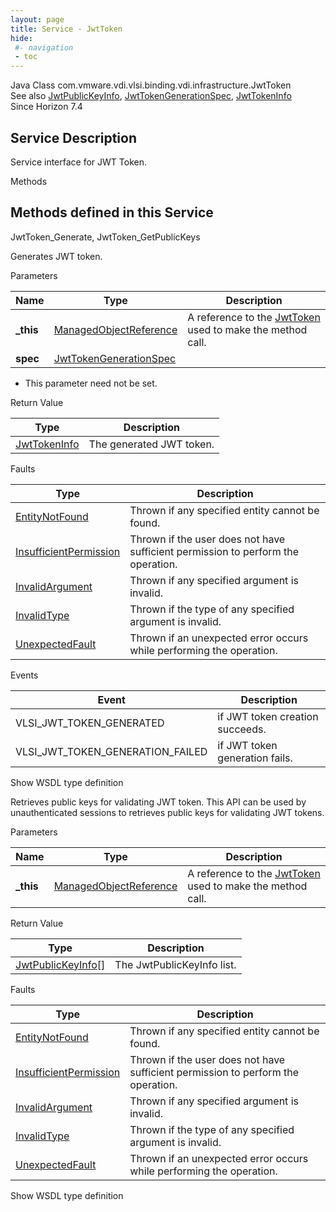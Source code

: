 ```yaml
---
layout: page
title: Service - JwtToken
hide:
 #- navigation
 - toc
---
```


  
  
  



Java Class
    com.vmware.vdi.vlsi.binding.vdi.infrastructure.JwtToken  
See also
     [JwtPublicKeyInfo](vdi.infrastructure.JwtToken.JwtPublicKeyInfo.md), [JwtTokenGenerationSpec](vdi.infrastructure.JwtToken.JwtTokenGenerationSpec.md), [JwtTokenInfo](vdi.infrastructure.JwtToken.JwtTokenInfo.md)  
Since 
    Horizon 7.4

  


## Service Description

Service interface for JWT Token. 

Methods

Methods defined in this Service   
---  
JwtToken_Generate, JwtToken_GetPublicKeys  
  



Generates JWT token. 

Parameters 

Name| Type| Description  
---|---|---  
**_this**| [ManagedObjectReference](vmodl.ManagedObjectReference.md)|  A reference to the [JwtToken](vdi.infrastructure.JwtToken.md) used to make the method call.   
**spec**| [JwtTokenGenerationSpec](vdi.infrastructure.JwtToken.JwtTokenGenerationSpec.md)|    


  * This parameter need not be set.

  
  


Return Value 

Type |  Description   
---|---  
[JwtTokenInfo](vdi.infrastructure.JwtToken.JwtTokenInfo.md)| The generated JWT token.  
  


Faults 

Type |  Description   
---|---  
[EntityNotFound](vdi.fault.EntityNotFound.md)| Thrown if any specified entity cannot be found.  
[InsufficientPermission](vdi.fault.InsufficientPermission.md)| Thrown if the user does not have sufficient permission to perform the operation.  
[InvalidArgument](vdi.fault.InvalidArgument.md)| Thrown if any specified argument is invalid.  
[InvalidType](vdi.fault.InvalidType.md)| Thrown if the type of any specified argument is invalid.  
[UnexpectedFault](vdi.fault.UnexpectedFault.md)| Thrown if an unexpected error occurs while performing the operation.  
  


Events 

Event |  Description   
---|---  
VLSI_JWT_TOKEN_GENERATED|  if JWT token creation succeeds.   
VLSI_JWT_TOKEN_GENERATION_FAILED|  if JWT token generation fails.   
  
Show WSDL type definition

  
  
  



Retrieves public keys for validating JWT token. This API can be used by unauthenticated sessions to retrieves public keys for validating JWT tokens. 

Parameters 

Name| Type| Description  
---|---|---  
**_this**| [ManagedObjectReference](vmodl.ManagedObjectReference.md)|  A reference to the [JwtToken](vdi.infrastructure.JwtToken.md) used to make the method call.   
  


Return Value 

Type |  Description   
---|---  
[JwtPublicKeyInfo[]](vdi.infrastructure.JwtToken.JwtPublicKeyInfo.md)| The JwtPublicKeyInfo list.  
  


Faults 

Type |  Description   
---|---  
[EntityNotFound](vdi.fault.EntityNotFound.md)| Thrown if any specified entity cannot be found.  
[InsufficientPermission](vdi.fault.InsufficientPermission.md)| Thrown if the user does not have sufficient permission to perform the operation.  
[InvalidArgument](vdi.fault.InvalidArgument.md)| Thrown if any specified argument is invalid.  
[InvalidType](vdi.fault.InvalidType.md)| Thrown if the type of any specified argument is invalid.  
[UnexpectedFault](vdi.fault.UnexpectedFault.md)| Thrown if an unexpected error occurs while performing the operation.  
  
Show WSDL type definition

  
  
  
  
  
  
  

